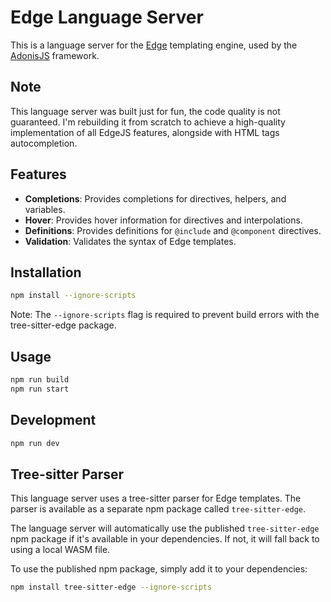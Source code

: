 # Edge Language Server

This is a language server for the [Edge](https://edge.adonisjs.com/) templating engine, used by the [AdonisJS](https://adonisjs.com/) framework.

## Note
This language server was built just for fun, the code quality is not guaranteed. I'm rebuilding it from scratch to achieve a high-quality implementation of all EdgeJS features, alongside with HTML tags autocompletion.



## Features

* **Completions**: Provides completions for directives, helpers, and variables.
* **Hover**: Provides hover information for directives and interpolations.
* **Definitions**: Provides definitions for `@include` and `@component` directives.
* **Validation**: Validates the syntax of Edge templates.

## Installation

```bash
npm install --ignore-scripts
```

Note: The `--ignore-scripts` flag is required to prevent build errors with the tree-sitter-edge package.

## Usage

```bash
npm run build
npm run start
```

## Development

```bash
npm run dev
```

## Tree-sitter Parser

This language server uses a tree-sitter parser for Edge templates. The parser is available as a separate npm package called `tree-sitter-edge`.

The language server will automatically use the published `tree-sitter-edge` npm package if it's available in your dependencies. If not, it will fall back to using a local WASM file.

To use the published npm package, simply add it to your dependencies:

```bash
npm install tree-sitter-edge --ignore-scripts
```
